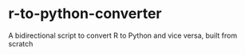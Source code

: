 # r-to-python-converter
A bidirectional script to convert R to Python and vice versa, built from scratch
